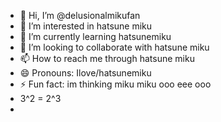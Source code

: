 - 👋 Hi, I’m @delusionalmikufan
- 👀 I’m interested in hatsune miku
- 🌱 I’m currently learning hatsunemiku
- 💞️ I’m looking to collaborate with hatsune miku
- 📫 How to reach me through hatsune miku
- 😄 Pronouns: Ilove/hatsunemiku
- ⚡ Fun fact: im thinking miku miku ooo eee ooo
- 3^2 = 2^3
- <!---
1i2022szymon25/1i2022szymon25 is a ✨ special ✨ repository because its `README.md` (this file) appears on your GitHub profile.
You can click the Preview link to take a look at your changes.
--->
